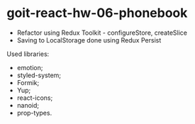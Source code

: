 # goit-react-hw-06-phonebook

- Refactor using Redux Toolkit - configureStore, createSlice
- Saving to LocalStorage done using Redux Persist

Used libraries:

- emotion;
- styled-system;
- Formik;
- Yup;
- react-icons;
- nanoid;
- prop-types.

